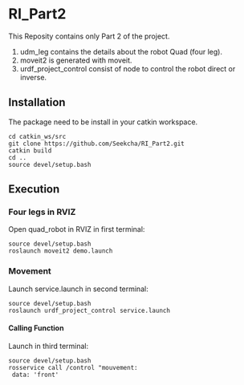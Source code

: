 # RI_Part2

This Reposity contains only Part 2 of the project.

1. udm_leg contains the details about the robot Quad (four leg).
2. moveit2 is generated with moveit.
3. urdf_project_control consist of node to control the robot direct or inverse.

## Installation
The package need to be install in your catkin workspace.
```
cd catkin_ws/src
git clone https://github.com/Seekcha/RI_Part2.git
catkin build
cd ..
source devel/setup.bash
```

## Execution
### Four legs in RVIZ
Open quad_robot in RVIZ in first terminal:
```
source devel/setup.bash
roslaunch moveit2 demo.launch
```

### Movement
Launch service.launch in second terminal:
```
source devel/setup.bash
roslaunch urdf_project_control service.launch
```

#### Calling Function
Launch in third terminal:
```
source devel/setup.bash
rosservice call /control "mouvement:
 data: 'front'
 ```
